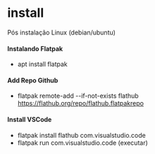 # install
Pós instalação Linux (debian/ubuntu)

#### Instalando Flatpak
- apt install flatpak

#### Add Repo Github
- flatpak remote-add --if-not-exists flathub https://flathub.org/repo/flathub.flatpakrepo

#### Install VSCode
- flatpak install flathub com.visualstudio.code
- flatpak run com.visualstudio.code   (executar)
